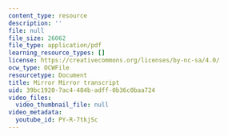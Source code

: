 ```yaml
---
content_type: resource
description: ''
file: null
file_size: 26062
file_type: application/pdf
learning_resource_types: []
license: https://creativecommons.org/licenses/by-nc-sa/4.0/
ocw_type: OCWFile
resourcetype: Document
title: Mirror Mirror transcript
uid: 39bc1920-7ac4-484b-adff-0b36c0baa724
video_files:
  video_thumbnail_file: null
video_metadata:
  youtube_id: PY-R-7tkjSc
---
```

